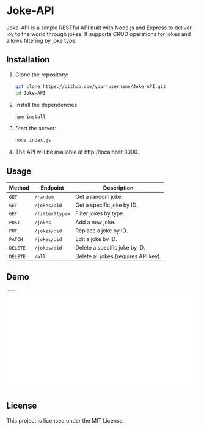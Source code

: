 # Joke-API

Joke-API is a simple RESTful API built with Node.js and Express to deliver joy to the world through jokes. It supports CRUD operations for jokes and allows filtering by joke type.

## Installation

1. Clone the repository:

   ```bash
   git clone https://github.com/your-username/Joke-API.git
   cd Joke-API
   ```

2. Install the dependencies:

   ```bash
   npm install
   ```

3. Start the server:

   ```bash
   node index.js
   ```

4. The API will be available at http://localhost:3000.

## Usage

| Method   | Endpoint        | Description                          |
| -------- | --------------- | ------------------------------------ |
| `GET`    | `/random`       | Get a random joke.                   |
| `GET`    | `/jokes/:id`    | Get a specific joke by ID.           |
| `GET`    | `/filter?type=` | Filter jokes by type.                |
| `POST`   | `/jokes`        | Add a new joke.                      |
| `PUT`    | `/jokes/:id`    | Replace a joke by ID.                |
| `PATCH`  | `/jokes/:id`    | Edit a joke by ID.                   |
| `DELETE` | `/jokes/:id`    | Delete a specific joke by ID.        |
| `DELETE` | `/all`          | Delete all jokes (requires API key). |

## Demo

![Demo](./demo.gif)

## License

This project is licensed under the MIT License.
